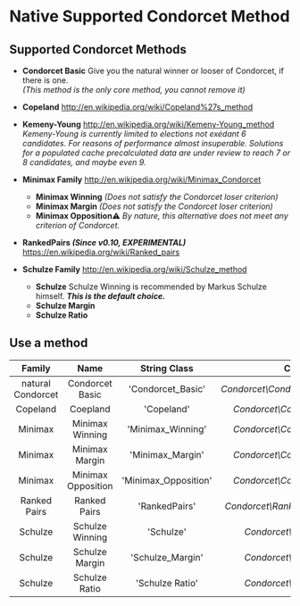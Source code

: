 # Native Supported Condorcet Method

## Supported Condorcet Methods

* **Condorcet Basic** Give you the natural winner or looser of Condorcet, if there is one.  
*(This method is the only core method, you cannot remove it)*

* **Copeland** http://en.wikipedia.org/wiki/Copeland%27s_method

* **Kemeny-Young** http://en.wikipedia.org/wiki/Kemeny-Young_method   
*Kemeny-Young is currently limited to elections not exédant 6 candidates. For reasons of performance almost insuperable. Solutions for a populated cache precalculated data are under review to reach 7 or 8 candidates, and maybe even 9.*

* **Minimax Family** http://en.wikipedia.org/wiki/Minimax_Condorcet
    * **Minimax Winning** *(Does not satisfy the Condorcet loser criterion)*  
    * **Minimax Margin** *(Does not satisfy the Condorcet loser criterion)*
    * **Minimax Opposition**:warning: *By nature, this alternative does not meet any criterion of Condorcet.*

* **RankedPairs *(Since v0.10, EXPERIMENTAL)*** https://en.wikipedia.org/wiki/Ranked_pairs  

* **Schulze Family** http://en.wikipedia.org/wiki/Schulze_method
    * **Schulze** Schulze Winning is recommended by Markus Schulze himself. ***This is the default choice.***
    * **Schulze Margin**
    * **Schulze Ratio**


## Use a method

| Family  | Name  | String Class | Constant
| :------------: |:---------------:| :-----:|:-------:|
| natural Condorcet | Condorcet Basic | 'Condorcet_Basic' | _Condorcet\Condorcet::METHOD_BASIC_
| Copeland      | Coepland | 'Copeland' | _Condorcet\Copeland::COPELAND_
| Minimax | Minimax Winning | 'Minimax_Winning' | _Condorcet\Copeland::COPELAND_
| Minimax | Minimax Margin | 'Minimax_Margin' | _Condorcet\Copeland::COPELAND_
| Minimax | Minimax Opposition | 'Minimax_Opposition' | _Condorcet\Copeland::COPELAND_
| Ranked Pairs | Ranked Pairs | 'RankedPairs' | _Condorcet\RankedPairs::RankedPairs_
| Schulze | Schulze Winning | 'Schulze' | _Condorcet\Schulze::Schulze_
| Schulze | Schulze Margin | 'Schulze_Margin' | _Condorcet\Schulze::Schulze_
| Schulze | Schulze Ratio | 'Schulze Ratio' | _Condorcet\Schulze::Schulze_




